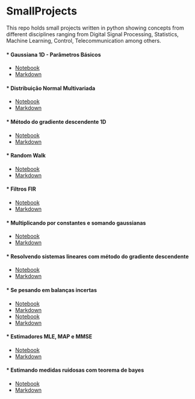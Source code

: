 # SmallProjects

This repo holds small projects written in python showing concepts from different disciplines
ranging from Digital Signal Processing, Statistics, Machine Learning, Control, Telecommunication
among others.

#### * Gaussiana 1D - Parâmetros Básicos
- [Notebook](./Gaussiana_1D-Parametros_básicos/Gaussiana_1D-Parametros_básicos.ipynb)
- [Markdown](./Gaussiana_1D-Parametros_básicos/Gaussiana_1D-Parametros_básicos.md)
#### * Distribuição Normal Multivariada
- [Notebook](./Distribuição_Normal_Multivariada/Distribuição_Normal_Multivariada.ipynb)
- [Markdown](./Distribuição_Normal_Multivariada/Distribuição_Normal_Multivariada.md)
#### * Método do gradiente descendente 1D
- [Notebook](./Método_do_gradiente_descendente_1D/Método_do_gradiente_descendente_1D.ipynb)
- [Markdown](./Método_do_gradiente_descendente_1D/Método_do_gradiente_descendente_1D.md)
#### * Random Walk
- [Notebook](./Random_Walk/Random_Walk.ipynb)
- [Markdown](./Random_Walk/Random_Walk.md)
#### * Filtros FIR
- [Notebook](./Filtros_FIR/Filtros_FIR.ipynb)
- [Markdown](./Filtros_FIR/Filtros_FIR.md)
#### * Multiplicando por constantes e somando gaussianas
- [Notebook](./Multiplicando_por_constantes_e_somando_gaussianas/Multiplicando_por_constantes_e_somando_gaussianas.ipynb)
- [Markdown](./Multiplicando_por_constantes_e_somando_gaussianas/Multiplicando_por_constantes_e_somando_gaussianas.md)
#### * Resolvendo sistemas lineares com método do gradiente descendente
- [Notebook](./Resolvendo_sistemas_lineares_com_método_do_gradiente_descendente/Resolvendo_sistemas_lineares_com_método_do_gradiente_descendente.ipynb)
- [Markdown](./Resolvendo_sistemas_lineares_com_método_do_gradiente_descendente/Resolvendo_sistemas_lineares_com_método_do_gradiente_descendente.md)
#### * Se pesando em balanças incertas
- [Notebook](./Se_pesando_em_uma_balança_incerta_com_MLE/Se_pesando_em_uma_balança_incerta_com_MLE.ipynb)
- [Markdown](./Se_pesando_em_uma_balança_incerta_com_MLE/Se_pesando_em_uma_balança_incerta_com_MLE.md)
- [Notebook](./Se_pesando_em_balanças_incertas/Se_pesando_em_duas_balanças_incertas_com_MLE.ipynb)
- [Markdown](./Se_pesando_em_balanças_incertas/Se_pesando_em_duas_balanças_incertas_com_MLE.md)
#### * Estimadores MLE, MAP e MMSE
- [Notebook](./Estimadores_MLE,_MAP_e_MMSE/Estimadores_MLE,_MAP_e_MMSE.ipynb)
- [Markdown](./Estimadores_MLE,_MAP_e_MMSE/Estimadores_MLE,_MAP_e_MMSE.md)
#### * Estimando medidas ruidosas com teorema de bayes
- [Notebook](./Estimando_medidas_ruidosas_com_teorema_de_bayes/Estimando_medidas_ruidosas_com_teorema_de_bayes.ipynb)
- [Markdown](./Estimando_medidas_ruidosas_com_teorema_de_bayes/Estimando_medidas_ruidosas_com_teorema_de_bayes.md)
